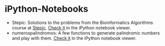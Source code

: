 iPython-Notebooks
=================

* Stepic: Solutions to the problems from the Bioinformatics Algorithms course at [Stepic](https://stepic.org/Bioinformatics-Algorithms-2/). [Check it](http://nbviewer.ipython.org/github/finiterank/iPython-Notebooks/blob/master/Stepic.ipynb) in the iPython notebook viewer.
* numerospalindromos: A few functions to generate palindromic numbers and play with them. [Check it](http://nbviewer.ipython.org/github/finiterank/iPython-Notebooks/blob/master/numerospalindromos.ipynb) in the iPython notebook viewer.
